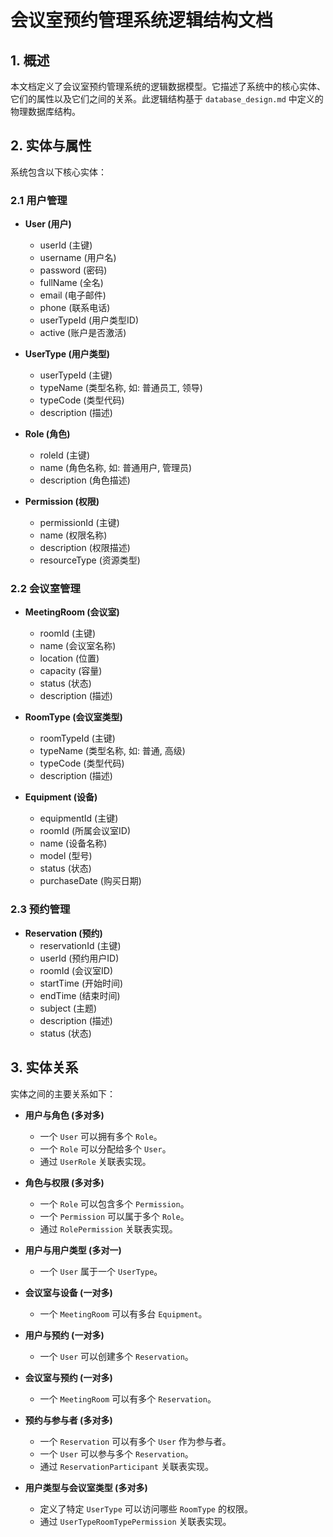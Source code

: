 # 会议室预约管理系统逻辑结构文档

## 1. 概述

本文档定义了会议室预约管理系统的逻辑数据模型。它描述了系统中的核心实体、它们的属性以及它们之间的关系。此逻辑结构基于 `database_design.md` 中定义的物理数据库结构。

## 2. 实体与属性

系统包含以下核心实体：

### 2.1 用户管理

*   **User (用户)**
    *   userId (主键)
    *   username (用户名)
    *   password (密码)
    *   fullName (全名)
    *   email (电子邮件)
    *   phone (联系电话)
    *   userTypeId (用户类型ID)
    *   active (账户是否激活)

*   **UserType (用户类型)**
    *   userTypeId (主键)
    *   typeName (类型名称, 如: 普通员工, 领导)
    *   typeCode (类型代码)
    *   description (描述)

*   **Role (角色)**
    *   roleId (主键)
    *   name (角色名称, 如: 普通用户, 管理员)
    *   description (角色描述)

*   **Permission (权限)**
    *   permissionId (主键)
    *   name (权限名称)
    *   description (权限描述)
    *   resourceType (资源类型)

### 2.2 会议室管理

*   **MeetingRoom (会议室)**
    *   roomId (主键)
    *   name (会议室名称)
    *   location (位置)
    *   capacity (容量)
    *   status (状态)
    *   description (描述)

*   **RoomType (会议室类型)**
    *   roomTypeId (主键)
    *   typeName (类型名称, 如: 普通, 高级)
    *   typeCode (类型代码)
    *   description (描述)

*   **Equipment (设备)**
    *   equipmentId (主键)
    *   roomId (所属会议室ID)
    *   name (设备名称)
    *   model (型号)
    *   status (状态)
    *   purchaseDate (购买日期)

### 2.3 预约管理

*   **Reservation (预约)**
    *   reservationId (主键)
    *   userId (预约用户ID)
    *   roomId (会议室ID)
    *   startTime (开始时间)
    *   endTime (结束时间)
    *   subject (主题)
    *   description (描述)
    *   status (状态)

## 3. 实体关系

实体之间的主要关系如下：

*   **用户与角色 (多对多)**
    *   一个 `User` 可以拥有多个 `Role`。
    *   一个 `Role` 可以分配给多个 `User`。
    *   通过 `UserRole` 关联表实现。

*   **角色与权限 (多对多)**
    *   一个 `Role` 可以包含多个 `Permission`。
    *   一个 `Permission` 可以属于多个 `Role`。
    *   通过 `RolePermission` 关联表实现。

*   **用户与用户类型 (多对一)**
    *   一个 `User` 属于一个 `UserType`。

*   **会议室与设备 (一对多)**
    *   一个 `MeetingRoom` 可以有多台 `Equipment`。

*   **用户与预约 (一对多)**
    *   一个 `User` 可以创建多个 `Reservation`。

*   **会议室与预约 (一对多)**
    *   一个 `MeetingRoom` 可以有多个 `Reservation`。

*   **预约与参与者 (多对多)**
    *   一个 `Reservation` 可以有多个 `User` 作为参与者。
    *   一个 `User` 可以参与多个 `Reservation`。
    *   通过 `ReservationParticipant` 关联表实现。

*   **用户类型与会议室类型 (多对多)**
    *   定义了特定 `UserType` 可以访问哪些 `RoomType` 的权限。
    *   通过 `UserTypeRoomTypePermission` 关联表实现。
